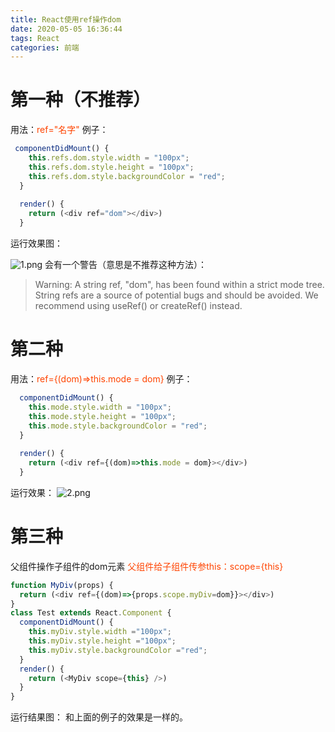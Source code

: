 ```yaml
---
title: React使用ref操作dom
date: 2020-05-05 16:36:44
tags: React
categories: 前端
---
```

<script type="text/javascript" src="/js/bai.js"></script>

# 第一种（不推荐）
用法：<font color="#f40">ref="名字"</font>
例子：
```js
 componentDidMount() {
    this.refs.dom.style.width = "100px";
    this.refs.dom.style.height = "100px";
    this.refs.dom.style.backgroundColor = "red";
  }
 
  render() {
    return (<div ref="dom"></div>)
  }
```
  运行效果图：
  <!-- more -->
  ![1.png](1.png)
  会有一个警告（意思是不推荐这种方法）：
  > Warning: A string ref, "dom", has been found within a strict mode tree. String refs are a source of potential bugs and should be avoided. We recommend using useRef() or createRef() instead.

# 第二种
用法：<font color="#f40">ref={(dom)=>this.mode = dom}</font>
例子：
```js
  componentDidMount() {
    this.mode.style.width = "100px";
    this.mode.style.height = "100px";
    this.mode.style.backgroundColor = "red";
  }
 
  render() {
    return (<div ref={(dom)=>this.mode = dom}></div>)
  }
```
运行效果：
![2.png](2.png)

# 第三种
父组件操作子组件的dom元素
<font color="#f40">父组件给子组件传参this：scope={this}</font>
```js
function MyDiv(props) {
  return (<div ref={(dom)=>{props.scope.myDiv=dom}}></div>)
}
class Test extends React.Component {
  componentDidMount() {
    this.myDiv.style.width ="100px";
    this.myDiv.style.height ="100px";
    this.myDiv.style.backgroundColor ="red";
  }
  render() {
    return (<MyDiv scope={this} />)
  }
}
```
运行结果图：
和上面的例子的效果是一样的。
